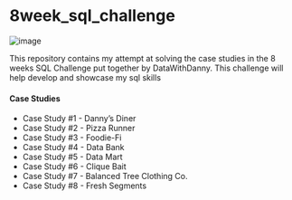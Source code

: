 # 8week_sql_challenge
![image](https://user-images.githubusercontent.com/77394784/202089282-2bb50480-4924-45c5-b47b-5fbab6f50c47.png)

This repository contains my attempt at solving the case studies in the 8 weeks SQL Challenge put together by DataWithDanny. This challenge will help develop and showcase my sql skills

#### Case Studies
* Case Study #1 - Danny’s Diner
* Case Study #2 - Pizza Runner
* Case Study #3 - Foodie-Fi
* Case Study #4 - Data Bank
* Case Study #5 - Data Mart
* Case Study #6 - Clique Bait
* Case Study #7 - Balanced Tree Clothing Co.
* Case Study #8 - Fresh Segments
